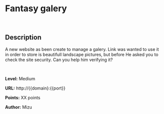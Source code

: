 # Fantasy galery

<br>

## Description

A new website as been create to manage a galery. Link was wanted to use it in order to store is beautifull landscape pictures, but before He asked you to check the site security. Can you help him verifying it?

<br>

**Level:** Medium

**URL:** http://{{domain}:{{port}}

**Points:** XX points

**Author:** Mizu
